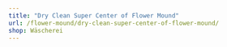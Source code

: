 ```yaml
---
title: "Dry Clean Super Center of Flower Mound"
url: /flower-mound/dry-clean-super-center-of-flower-mound/
shop: Wäscherei
---
```

